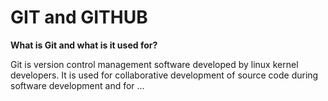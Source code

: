 # GIT and GITHUB

**What is Git and what is it used for?**

Git is version control management software developed by linux kernel developers. 
It is used for collaborative development of source code during software development and for ...

